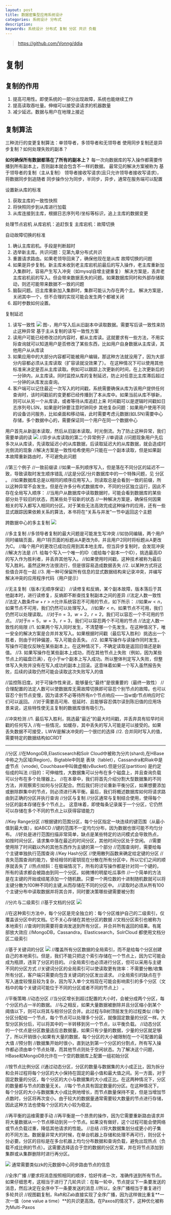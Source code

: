 ```yaml
---
layout: post
title: 数据密集型应用系统设计
categories: 系统设计 分布式 
description: 
keywords: 系统设计 分布式 复制 分区 共识 负载
---
```


> https://github.com/Vonng/ddia

# 复制
## 复制的作用
1. 提高可用性。即使系统的一部分出现故障，系统也能继续工作
2. 提高读取吞吐量。伸缩可以接受读请求的机器数量
3. 减少延迟。数据与用户在地理上接近

## 复制算法
三种流行的变更复制算法：单领导者，多领导者和无领导者
使用同步复制还是异步复制？如何处理失败的副本？

**如何确保所有数据都落在了所有的副本上？**
每一次向数据库的写入操作都需要传播到所有副本上，否则副本就会包含不一样的数据。
最常见的解决方案被称为 基于领导者的复制（主从复制）
领导者接收写请求(且只允许领导者接收写请求)，将数据同步到追随者
同步操作分为同步，半同步，异步，通常在服务端可以配置

设置新从库的标准
1. 获取主库的一致性快照
2. 将快照同步到从库进行加载
3. 从库连接到主库，根据日志序列号/坐标等标识，追上主库的数据变更

处理节点宕机
从库宕机：追赶恢复
主库宕机：故障切换

自动故障切换的标准
1. 确认主库宕机。手段是判断超时
2. 选举新主库。共识问题：见第九章分布式共识
3. 重置请求路由。如果老领导回来了，确保他现在是从库
故障切换的问题
1. 如果是异步复制。新主库未收到老主库宕机前最后的写入操作，老主库重新加入集群时，容易产生写入冲突（如mysql自增主键重复）
解决方案是，丢弃老主库宕机前的写入。但会带来数据丢失的问题。如果数据库同时和外部存储联动，则还可能带来数据不一致的问题
2. 脑裂问题。旧主库重新加入集群时，集群可能认为存在两个主。
解决方案是，关闭其中一个，但不合理的实现可能会发生两个都被关闭
3. 超时参数如何设置。

复制延迟
1. 读写一致性
![](/images/posts/DDIA_images/读写一致性解决的问题.png)
图-，用户写入后从旧副本中读取数据。需要写后读一致性来防止这种异常
基于主从复制的读写一致性方案
1. 读用户可能已经修改过的内容时，都从主库读。这就要求有一些方法，不用实际查询就可以知道用户是否修改了某些东西，比如用户自身数据从主库读，其他用户从从库读
2. 如果应用中的大部分内容都可能被用户编辑，那这种方法就没用了，因为大部分内容都必须从主库读取（扩容读就没效果了）。
在这种情况下可以使用其他标准来决定是否从主库读取。例如可以跟踪上次更新的时间，在上次更新后的一分钟内，从主库读。同时监控从库的复制延迟，防止对任意比主库滞后超过一分钟的从库发出查询。
3. 客户端可以记住最近一次写入的时间戳，系统需要确保从库为该用户提供任何查询时，该时间戳前的变更都已经传播到了本从库中。如果当前从库不够新，则可以从另一个从库读，或者等待从库追赶上来
时间戳可以是逻辑时间戳如日志序列号LSN，如果是时钟要注意时钟同步
其他复杂问题：如果用户使用不同的设备访问服务，比如桌面和移动端，此时需要考虑元数据(如LSN)需要中心存储，多个数据中心的，需要保证同一个用户在同一个数据中心



用户首先从新副本读取，然后从旧副本读取。时光倒流。为了防止这种异常，我们需要单调的读
![](/images/posts/DDIA_images/单调读问题.png)
//异步从库读取的第二个异常例子
//单调读
//问题现象用户先后多次从从库读，先读取延迟小的从库数据，后读取延迟大的从库数据，就会造成时光倒流的现象
//解决方案是一致性哈希使用户只能在一个副本读取，但是如果副本故障重新路由时，不可避免此问题

//第三个例子
//一致前缀读
//如果一系列顺序写入，但是落在不同分区的延迟不一致，导致读取时发生顺序错乱
//这是分区/分片数据库中的一个特殊问题，见 分区 。
//如果数据库总是以相同的顺序应用写入，则读取总是会看到一致的前缀，所以这种异常不会发生。但是在许多分布式数据库中，不同的分区独立运行，因此不存在全局写入顺序：
//当用户从数据库中读取数据时，可能会看到数据库的某些部分处于较旧的状态，而某些处于较新的状态
//一种解决方案是，确保任何因果相关的写入都写入相同的分区。对于某些无法高效完成这种操作的应用，还有一些显式跟踪因果依赖关系的算法，本书将在“关系与并发”一节中返回这个主题



跨数据中心的多主复制
![](/images/posts/DDIA_images/多主复制.png)

//多主复制
//多领导者复制的最大问题是可能发生写冲突
//如协同编辑，两个用户同时编辑页面，用户1将页面的标题从A更改为B，并且用户2同时将标题从A更改为C。
//每个用户的更改已成功应用到其本地主库。但当异步复制时，会发现冲突
//解决方法是
//1. 给每个写入一个唯一的ID（或给每个副本一个ID），挑选最高ID的写入作为胜利者，并丢弃其他写入。
//如果使用时间戳，这种技术被称为最后写入胜利。虽然这种方法很流行，但是很容易造成数据丢失
//2. 以某种方式将这些值合并在一起
//3. 用一种可保留所有信息的显式数据结构来记录冲突，并编写解决冲突的应用程序代码（用户提示）


//无主复制（版本/无顺序保证）
//读修复和反熵，某个副本故障，版本落后于其他副本时，进行读修复，反熵即不断查找复制副本之间的差异
//法定人数一致性
//法定人数条件$w + r> n$允许系统容忍不可用的节点，如下所示：
//如果$w <n$，如果节点不可用，我们仍然可以处理写入。
//如果$r <n$，如果节点不可用，我们仍然可以处理读取。
//对于$n = 3，w = 2，r = 2$，我们可以容忍一个不可用的节点。
//对于$n = 5，w = 3，r = 3$，我们可以容忍两个不可用的节点
//法定人数一致性的局限
//1. 如果两个写入同时发生，不清楚哪一个先发生。在这种情况下，唯一安全的解决方案是合并并发写入。如果根据时间戳（最后写入胜利）挑选出一个胜者，则由于时钟偏差，写入可能会丢失。
//2. 如果写操作与读操作同时发生，写操作可能仅反映在某些副本上。在这种情况下，不确定读取是返回旧值还是新值。
//3. 如果写操作在某些副本上成功，而在其他节点上失败（例如，因为某些节点上的磁盘已满），在小于w个副本上写入成功。所以整体判定写入失败，但整体写入失败并没有在写入成功的副本上回滚。这意味着如果一个写入虽然报告失败，后续的读取仍然可能会读取这次失败写入的值


//监控陈旧度。对于可操作性来说，能够量化“最终”是很重要的（最终一致性）
//合理配置的法定人数可以使数据库无需故障切换即可容忍个别节点的故障。也可以容忍个别节点变慢，因为请求不必等待所有n个节点响应——当w或r节点响应时它们可以返回。
//对于需要高可用、低延时、且能够容忍偶尔读到陈旧值的应用场景来说，这些特性使无主复制的数据库很有吸引力。

//冲突检测
//1. 最后写入胜利，挑选最“最近”的最大时间戳，并丢弃具有较早时间戳的任何写入
//有一些情况，如缓存，其中丢失的写入可能是可以接受的。如果丢失数据不可接受，LWW是解决冲突的一个很烂的选择
//2. 合并同时写入的值，需要特定的数据结构如CRDT

---

//分区
//在MongoDB,Elasticsearch和Solr Cloud中被称为分片(shard),在HBase中称之为区域(Region)，Bigtable中则是 表块（tablet），Cassandra和Riak中是虚节点（vnode), Couchbase中叫做虚桶(vBucket).但是分区(partition) 是约定俗成的叫法
//目的：可伸缩性，大数据集可以分布在多个磁盘上，并且查询负载可以分布在多个处理器上。
//在本章中，我们将首先介绍分割大型数据集的不同方法，并观察索引如何与分区配合。然后我们将讨论重新平衡分区，如果想要添加或删除群集中的节点，则必须进行再平衡。最后，我们将概述数据库如何将请求路由到正确的分区并执行查询
//分区与复制
//分区通常与复制结合使用，使得每个分区的副本存储在多个节点上。 这意味着，即使每条记录属于一个分区，它仍然可以存储在多个不同的节点上以获得容错能力


//Key Range分区
//根据键的范围分区，每个分区指定一块连续的键范围（从最小值到最大值），如ABCD
//键的范围不一定均匀分布，因为数据也很可能不均匀分布。
//好处是进行范围扫描非常简单，缺点是某些特定的访问模式会导致热点，如按时间分区，请求集中落在最近的时间分区，其他时间分区处于空闲。
//需要使用除了时间戳以外的其他东西作为主键的第一个部分
//范围查询时，需要给每个主键单独执行范围查询
//Key Hash分区
//使用散列函数来确定给定键的分区
//丧失范围查询的能力，曾经相邻的密钥现在分散在所有分区中，所以它们之间的顺序就丢失了
//热点倾斜：在极端情况下，所有的读写操作都是针对同一个键的，所有的请求都会被路由到同一个分区。如微博的明星吃瓜事件
//一个简单的方法是在主键的开始或结尾添加一个随机数。只要一个两位数的十进制随机数就可以将主键分散为100种不同的主键,从而存储在不同的分区中。
//读取时必须从所有100个主键分布中读取数据并将其合并，同时要决策哪些键需要被分割


//分片与二级索引
//基于文档的分区
![](/images/posts/DDIA_images/基于文档的二级索引分区.png)

//在这种索引方法中，每个分区是完全独立的：每个分区维护自己的二级索引，仅覆盖该分区中的文档。它不关心存储在其他分区的数据
//文档分区索引也被称为本地索引
//查询时则需要将查询发送到所有分区，并合并所有返回的结果。有尾部放大效应
//MongoDB，Cassandra，Elasticsearch，SolrCloud 都使用文档分区二级索引

//基于关键词的分区
![](/images/posts/DDIA_images/基于关键字的二级索引分区.png)
//覆盖所有分区数据的全局索引，而不是给每个分区创建自己的本地索引。但是，我们不能只把这个索引存储在一个节点上，因为它可能会成为瓶颈，违背了分区的目的。
//全局索引也必须进行分区，但可以采用与主键不同的分区方式
//关键词分区的全局索引可以使读取更有效率：不需要分散/收集所有分区，客户端只需要向包含关键词的分区发出请求。
//全局索引的缺点在于写入速度较慢且较为复杂，因为写入单个文档现在可能会影响索引的多个分区（文档中的每个关键词可能位于不同的分区或者不同的节点上） 。



//平衡策略
//动态分区
//当分区增长到超过配置的大小时，会被分成两个分区，每个分区约占一半的数据。
//与之相反，如果大量数据被删除并且分区缩小到某个阈值以下，则可以将其与相邻分区合并。此过程与B树顶层发生的过程类似
//每个分区分配给一个节点，每个节点可以处理多个分区，就像固定数量的分区一样。大型分区拆分后，可以将其中的一半转移到另一个节点，以平衡负载。
//动态分区的一个优点是分区数量适应总数据量。如果只有少量的数据，少量的分区就足够了，所以开销很小;如果有大量的数据，每个分区的大小被限制在一个可配置的最大值
//预分割
//数据集开始时很小，直到达到第一个分区的分割点，所有写入操作都必须由单个节点处理，而其他节点则处于空闲状态。为了解决这个问题，HBase和MongoDB允许在一个空的数据库上配置一组初始分区

//按节点比例分区
//通过动态分区，分区的数量与数据集的大小成正比，因为拆分和合并过程将每个分区的大小保持在固定的最小值和最大值之间。另一方面，对于固定数量的分区，每个分区的大小与数据集的大小成正比。在这两种情况下，分区的数量都与节点的数量无关。
//每个节点具有固定数量的分区。在这种情况下，每个分区的大小与数据集大小成比例地增长，而节点数量保持不变，但是当增加节点数时，分区将再次变小。由于较大的数据量通常需要较大数量的节点进行存储，因此这种方法也使每个分区的大小较为稳定。


//再平衡的运维需要手动
//再平衡是一个昂贵的操作，因为它需要重新路由请求并将大量数据从一个节点移动到另一个节点。如果没有做好，这个过程可能会使网络或节点负载过重，降低其他请求的性能。
//总结
//将大数据集划分成更小的子集的不同方法。数据量非常大的时候，在单台机器上存储和处理不再可行，则分区十分必要。分区的目标是在多台机器上均匀分布数据和查询负载，避免出现热点（负载不成比例的节点）。这需要选择适合于您的数据的分区方案，并在将节点添加到集群或从集群删除时进行再分区。


![](/images/posts/DDIA_images/三种不同的路由策略.png)
通常需要类似zk的元数据中心同步路由节点的信息


//全序广播
//要求将消息按照相同的顺序，恰好传递一次，准确传送到所有节点。如果仔细思考，这相当于进行了几轮共识：在每一轮中，节点提议下一条要发送的消息，然后决定在全序中下一条要发送的消息
//所以，全序广播相当于重复进行多轮共识
//视图戳复制，Raft和Zab直接实现了全序广播，因为这样做比重复**一次一值（one value a time）**的共识更高效。在Paxos的情况下，这种优化被称为Multi-Paxos

